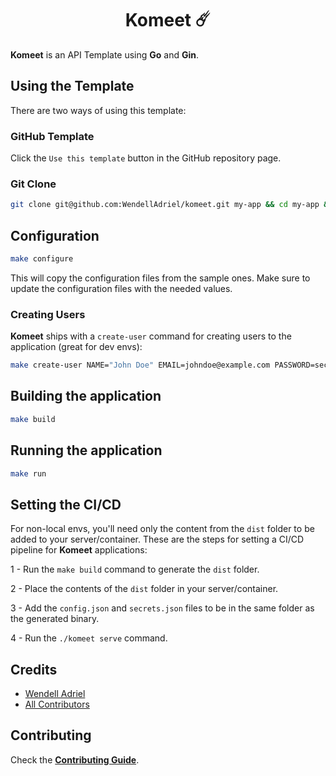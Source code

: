 <div align="center">
    <h1>Komeet ☄️</h1>
</div>

**Komeet** is an API Template using **Go** and **Gin**. 

## Using the Template

There are two ways of using this template:

### GitHub Template

Click the `Use this template` button in the GitHub repository page.

### Git Clone

```bash
git clone git@github.com:WendellAdriel/komeet.git my-app && cd my-app && rm -rf .git
```

## Configuration

```bash
make configure
```

This will copy the configuration files from the sample ones.
Make sure to update the configuration files with the needed values.

### Creating Users

**Komeet** ships with a `create-user` command for creating users to the application (great for dev envs):

```bash
make create-user NAME="John Doe" EMAIL=johndoe@example.com PASSWORD=secret
```

## Building the application

```bash
make build
```

## Running the application

```bash
make run
```

## Setting the CI/CD

For non-local envs, you'll need only the content from the `dist` folder to be added to your server/container.
These are the steps for setting a CI/CD pipeline for **Komeet** applications:

1 - Run the `make build` command to generate the `dist` folder.

2 - Place the contents of the `dist` folder in your server/container.

3 - Add the `config.json` and `secrets.json` files to be in the same folder as the generated binary.

4 - Run the `./komeet serve` command. 

## Credits

- [Wendell Adriel](https://github.com/WendellAdriel)
- [All Contributors](../../contributors)

## Contributing

Check the **[Contributing Guide](CONTRIBUTING.md)**.